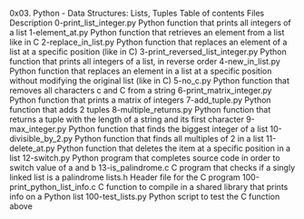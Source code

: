 0x03. Python - Data Structures: Lists, Tuples Table of contents Files Description 0-print_list_integer.py Python function that prints all integers of a list 1-element_at.py Python function that retrieves an element from a list like in C 2-replace_in_list.py Python function that replaces an element of a list at a specific position (like in C) 3-print_reversed_list_integer.py Python function that prints all integers of a list, in reverse order 4-new_in_list.py Python function that replaces an element in a list at a specific position without modifying the original list (like in C) 5-no_c.py Python function that removes all characters c and C from a string 6-print_matrix_integer.py Python function that prints a matrix of integers 7-add_tuple.py Python function that adds 2 tuples 8-multiple_returns.py Python function that returns a tuple with the length of a string and its first character 9-max_integer.py Python function that finds the biggest integer of a list 10-divisible_by_2.py Python function that finds all multiples of 2 in a list 11-delete_at.py Python function that deletes the item at a specific position in a list 12-switch.py Python program that completes source code in order to switch value of a and b 13-is_palindrome.c C program that checks if a singly linked list is a palindrome lists.h Header file for the C program 100-print_python_list_info.c C function to compile in a shared library that prints info on a Python list 100-test_lists.py Python script to test the C function above
